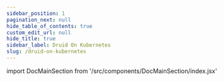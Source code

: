 ```yaml
---
sidebar_position: 1
pagination_next: null
hide_table_of_contents: true
custom_edit_url: null
hide_title: true
sidebar_label: Druid On Kubernetes
slug: /druid-on-kubernetes
---
```


import DocMainSection from '/src/components/DocMainSection/index.jsx'

<DocMainSection />
